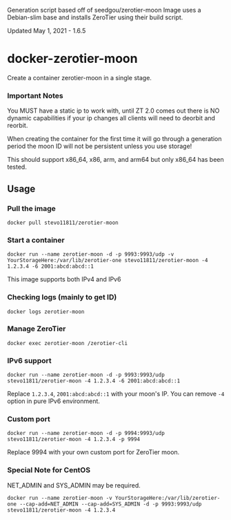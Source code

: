Generation script based off of seedgou/zerotier-moon
Image uses a Debian-slim base and installs ZeroTier using their build script.

Updated May 1, 2021 - 1.6.5

# docker-zerotier-moon
Create a container zerotier-moon in a single stage.

### Important Notes

You MUST have a static ip to work with, until ZT 2.0 comes out there is NO dynamic capabilities
if your ip changes all clients will need to deorbit and reorbit.

When creating the container for the first time it will go through a generation period
the moon ID will not be persistent unless you use storage!

This should support x86_64, x86, arm, and arm64 but only x86_64 has been tested.

## Usage

### Pull the image

```
docker pull stevo11811/zerotier-moon
```

### Start a container

```
docker run --name zerotier-moon -d -p 9993:9993/udp -v YourStorageHere:/var/lib/zerotier-one stevo11811/zerotier-moon -4 1.2.3.4 -6 2001:abcd:abcd::1
```

This image supports both IPv4 and IPv6

### Checking logs (mainly to get ID)

```
docker logs zerotier-moon
```

### Manage ZeroTier

```
docker exec zerotier-moon /zerotier-cli
```

### IPv6 support

```
docker run --name zerotier-moon -d -p 9993:9993/udp stevo11811/zerotier-moon -4 1.2.3.4 -6 2001:abcd:abcd::1
```

Replace `1.2.3.4`, `2001:abcd:abcd::1` with your moon's IP. You can remove `-4` option in pure IPv6 environment.

### Custom port

```
docker run --name zerotier-moon -d -p 9994:9993/udp stevo11811/zerotier-moon -4 1.2.3.4 -p 9994
```

Replace 9994 with your own custom port for ZeroTier moon.

### Special Note for CentOS

NET_ADMIN and SYS_ADMIN may be required.

```
docker run --name zerotier-moon -v YourStorageHere:/var/lib/zerotier-one --cap-add=NET_ADMIN --cap-add=SYS_ADMIN -d -p 9993:9993/udp stevo11811/zerotier-moon -4 1.2.3.4
```
